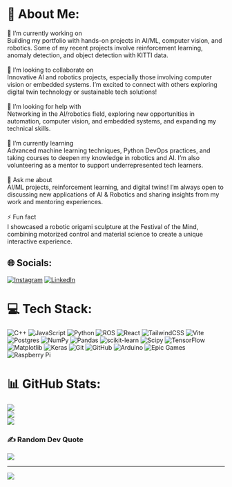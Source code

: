 # 💫 About Me:
🔭 I’m currently working on<br>Building my portfolio with hands-on projects in AI/ML, computer vision, and robotics. Some of my recent projects involve reinforcement learning, anomaly detection, and object detection with KITTI data.<br><br>👯 I’m looking to collaborate on<br>Innovative AI and robotics projects, especially those involving computer vision or embedded systems. I’m excited to connect with others exploring digital twin technology or sustainable tech solutions!<br><br>🤝 I’m looking for help with<br>Networking in the AI/robotics field, exploring new opportunities in  automation, computer vision, and embedded systems, and expanding my technical skills.<br><br>🌱 I’m currently learning<br>Advanced machine learning techniques, Python DevOps practices, and taking courses to deepen my knowledge in robotics and AI. I’m also volunteering as a mentor to support underrepresented tech learners.<br><br>💬 Ask me about<br>AI/ML projects, reinforcement learning, and digital twins! I’m always open to discussing new applications of AI & Robotics and sharing insights from my work and mentoring experiences.<br><br>⚡ Fun fact<br>I showcased a robotic origami sculpture at the Festival of the Mind, combining motorized control and material science to create a unique interactive experience.


## 🌐 Socials:
[![Instagram](https://img.shields.io/badge/Instagram-%23E4405F.svg?logo=Instagram&logoColor=white)](https://instagram.com/RANGA_SAI26) [![LinkedIn](https://img.shields.io/badge/LinkedIn-%230077B5.svg?logo=linkedin&logoColor=white)](https://linkedin.com/in/srirangasaitulasi) 

# 💻 Tech Stack:
![C++](https://img.shields.io/badge/c++-%2300599C.svg?style=for-the-badge&logo=c%2B%2B&logoColor=white) ![JavaScript](https://img.shields.io/badge/javascript-%23323330.svg?style=for-the-badge&logo=javascript&logoColor=%23F7DF1E) ![Python](https://img.shields.io/badge/python-3670A0?style=for-the-badge&logo=python&logoColor=ffdd54) ![ROS](https://img.shields.io/badge/ros-%230A0FF9.svg?style=for-the-badge&logo=ros&logoColor=white) ![React](https://img.shields.io/badge/react-%2320232a.svg?style=for-the-badge&logo=react&logoColor=%2361DAFB) ![TailwindCSS](https://img.shields.io/badge/tailwindcss-%2338B2AC.svg?style=for-the-badge&logo=tailwind-css&logoColor=white) ![Vite](https://img.shields.io/badge/vite-%23646CFF.svg?style=for-the-badge&logo=vite&logoColor=white) ![Postgres](https://img.shields.io/badge/postgres-%23316192.svg?style=for-the-badge&logo=postgresql&logoColor=white) ![NumPy](https://img.shields.io/badge/numpy-%23013243.svg?style=for-the-badge&logo=numpy&logoColor=white) ![Pandas](https://img.shields.io/badge/pandas-%23150458.svg?style=for-the-badge&logo=pandas&logoColor=white) ![scikit-learn](https://img.shields.io/badge/scikit--learn-%23F7931E.svg?style=for-the-badge&logo=scikit-learn&logoColor=white) ![Scipy](https://img.shields.io/badge/SciPy-%230C55A5.svg?style=for-the-badge&logo=scipy&logoColor=%white) ![TensorFlow](https://img.shields.io/badge/TensorFlow-%23FF6F00.svg?style=for-the-badge&logo=TensorFlow&logoColor=white) ![Matplotlib](https://img.shields.io/badge/Matplotlib-%23ffffff.svg?style=for-the-badge&logo=Matplotlib&logoColor=black) ![Keras](https://img.shields.io/badge/Keras-%23D00000.svg?style=for-the-badge&logo=Keras&logoColor=white) ![Git](https://img.shields.io/badge/git-%23F05033.svg?style=for-the-badge&logo=git&logoColor=white) ![GitHub](https://img.shields.io/badge/github-%23121011.svg?style=for-the-badge&logo=github&logoColor=white) ![Arduino](https://img.shields.io/badge/-Arduino-00979D?style=for-the-badge&logo=Arduino&logoColor=white) ![Epic Games](https://img.shields.io/badge/epicgames-%23313131.svg?style=for-the-badge&logo=epicgames&logoColor=white) ![Raspberry Pi](https://img.shields.io/badge/-Raspberry_Pi-C51A4A?style=for-the-badge&logo=Raspberry-Pi)
# 📊 GitHub Stats:
![](https://github-readme-stats.vercel.app/api?username=ranga04&theme=dark&hide_border=false&include_all_commits=false&count_private=false)<br/>
![](https://github-readme-streak-stats.herokuapp.com/?user=ranga04&theme=dark&hide_border=false)<br/>
![](https://github-readme-stats.vercel.app/api/top-langs/?username=ranga04&theme=dark&hide_border=false&include_all_commits=false&count_private=false&layout=compact)

### ✍️ Random Dev Quote
![](https://quotes-github-readme.vercel.app/api?type=horizontal&theme=radical)

---
[![](https://visitcount.itsvg.in/api?id=ranga04&icon=0&color=0)](https://visitcount.itsvg.in)

<!-- Proudly created with GPRM ( https://gprm.itsvg.in ) -->
